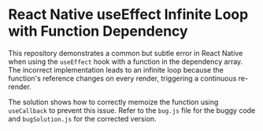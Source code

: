 # React Native useEffect Infinite Loop with Function Dependency

This repository demonstrates a common but subtle error in React Native when using the `useEffect` hook with a function in the dependency array.  The incorrect implementation leads to an infinite loop because the function's reference changes on every render, triggering a continuous re-render.

The solution shows how to correctly memoize the function using `useCallback` to prevent this issue.  Refer to the `bug.js` file for the buggy code and `bugSolution.js` for the corrected version.